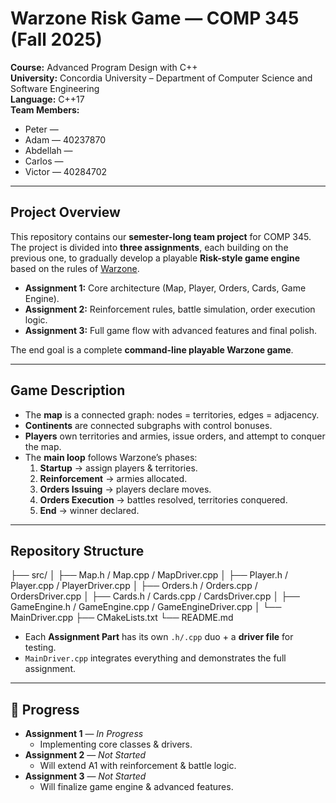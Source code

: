 # Warzone Risk Game — COMP 345 (Fall 2025)

**Course:** Advanced Program Design with C++  
**University:** Concordia University – Department of Computer Science and Software Engineering  
**Language:** C++17  
**Team Members:**  
- Peter —  
- Adam — 40237870 
- Abdellah — 
- Carlos —   
- Victor — 40284702  

---

## Project Overview
This repository contains our **semester-long team project** for COMP 345.  
The project is divided into **three assignments**, each building on the previous one, to gradually develop a playable **Risk-style game engine** based on the rules of [Warzone](https://www.warzone.com/).

- **Assignment 1:** Core architecture (Map, Player, Orders, Cards, Game Engine).  
- **Assignment 2:** Reinforcement rules, battle simulation, order execution logic.  
- **Assignment 3:** Full game flow with advanced features and final polish.  

The end goal is a complete **command-line playable Warzone game**.

---

## Game Description
- The **map** is a connected graph: nodes = territories, edges = adjacency.  
- **Continents** are connected subgraphs with control bonuses.  
- **Players** own territories and armies, issue orders, and attempt to conquer the map.  
- The **main loop** follows Warzone’s phases:  
  1. **Startup** → assign players & territories.  
  2. **Reinforcement** → armies allocated.  
  3. **Orders Issuing** → players declare moves.  
  4. **Orders Execution** → battles resolved, territories conquered.  
  5. **End** → winner declared.  

---

## Repository Structure
├── src/
│ ├── Map.h / Map.cpp / MapDriver.cpp
│ ├── Player.h / Player.cpp / PlayerDriver.cpp
│ ├── Orders.h / Orders.cpp / OrdersDriver.cpp
│ ├── Cards.h / Cards.cpp / CardsDriver.cpp
│ ├── GameEngine.h / GameEngine.cpp / GameEngineDriver.cpp
│ └── MainDriver.cpp
├── CMakeLists.txt
└── README.md


- Each **Assignment Part** has its own `.h/.cpp` duo + a **driver file** for testing.  
- `MainDriver.cpp` integrates everything and demonstrates the full assignment.  

---

## 📅 Progress
- **Assignment 1** — *In Progress*  
  - Implementing core classes & drivers.  
- **Assignment 2** — *Not Started*  
  - Will extend A1 with reinforcement & battle logic.  
- **Assignment 3** — *Not Started*  
  - Will finalize game engine & advanced features.  

